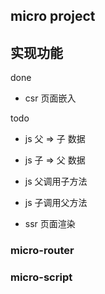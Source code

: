 ## micro project


## 实现功能

done
- csr 页面嵌入



todo
- js 父 => 子 数据
- js 子 => 父 数据
- js 父调用子方法
- js 子调用父方法





- ssr 页面渲染


### micro-router

### micro-script